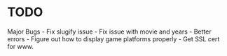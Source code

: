 # TODO

Major Bugs
    - Fix slugify issue
    - Fix issue with movie and years
    - Better errors
    - Figure out how to display game platforms properly
    - Get SSL cert for www.